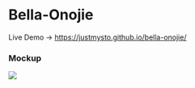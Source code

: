 # Bella-Onojie
Live Demo -> https://justmysto.github.io/bella-onojie/
### Mockup
<img src="Preview.png"/>
